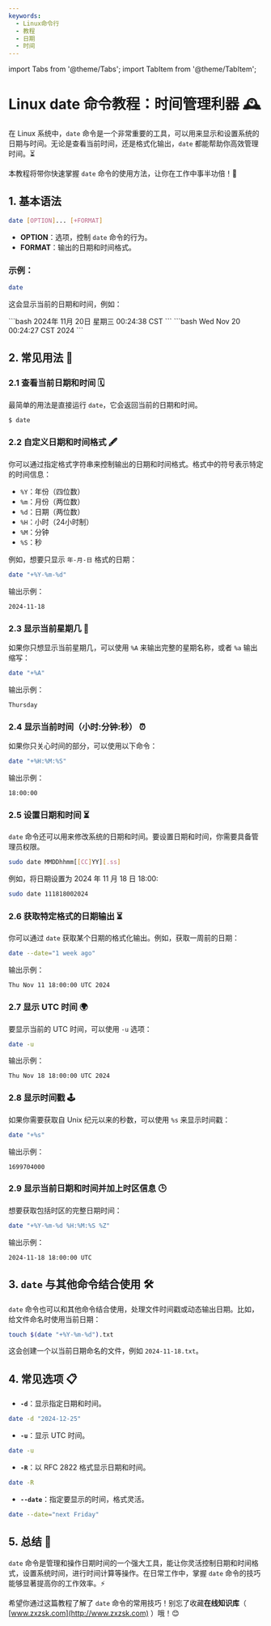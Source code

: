 ```yaml
---
keywords:
  - Linux命令行
  - 教程
  - 日期
  - 时间
---
```


import Tabs from '@theme/Tabs';
import TabItem from '@theme/TabItem';

# Linux date 命令教程：时间管理利器 🕰️

在 Linux 系统中，`date` 命令是一个非常重要的工具，可以用来显示和设置系统的日期与时间。无论是查看当前时间，还是格式化输出，`date` 都能帮助你高效管理时间。⏳

本教程将带你快速掌握 `date` 命令的使用方法，让你在工作中事半功倍！🚀

## 1. 基本语法

```bash
date [OPTION]... [+FORMAT]
```

- **OPTION**：选项，控制 `date` 命令的行为。
- **FORMAT**：输出的日期和时间格式。

### 示例：

```bash
date
```

这会显示当前的日期和时间，例如：

<Tabs>
<TabItem value="中文" label="中文" default>
    ```bash
    2024年 11月 20日 星期三 00:24:38 CST
    ```
</TabItem>
<TabItem value="英文" label="English">
    ```bash
    Wed Nov 20 00:24:27 CST 2024
    ```
</TabItem>
</Tabs>

## 2. 常见用法 🎯

### 2.1 查看当前日期和时间 🗓️

最简单的用法是直接运行 `date`，它会返回当前的日期和时间。

```bash
$ date
```

### 2.2 自定义日期和时间格式 🖋️

你可以通过指定格式字符串来控制输出的日期和时间格式。格式中的符号表示特定的时间信息：

- `%Y`：年份（四位数）
- `%m`：月份（两位数）
- `%d`：日期（两位数）
- `%H`：小时（24小时制）
- `%M`：分钟
- `%S`：秒

例如，想要只显示 `年-月-日` 格式的日期：

```bash
date "+%Y-%m-%d"
```

输出示例：

```
2024-11-18
```

### 2.3 显示当前星期几 📅

如果你只想显示当前星期几，可以使用 `%A` 来输出完整的星期名称，或者 `%a` 输出缩写：

```bash
date "+%A"
```

输出示例：

```
Thursday
```

### 2.4 显示当前时间（小时:分钟:秒） ⏰

如果你只关心时间的部分，可以使用以下命令：

```bash
date "+%H:%M:%S"
```

输出示例：

```
18:00:00
```

### 2.5 设置日期和时间 ⏳

`date` 命令还可以用来修改系统的日期和时间。要设置日期和时间，你需要具备管理员权限。

```bash
sudo date MMDDhhmm[[CC]YY][.ss]
```

例如，将日期设置为 2024 年 11 月 18 日 18:00:

```bash
sudo date 111818002024
```

### 2.6 获取特定格式的日期输出 ⏳

你可以通过 `date` 获取某个日期的格式化输出。例如，获取一周前的日期：

```bash
date --date="1 week ago"
```

输出示例：

```
Thu Nov 11 18:00:00 UTC 2024
```

### 2.7 显示 UTC 时间 🌍

要显示当前的 UTC 时间，可以使用 `-u` 选项：

```bash
date -u
```

输出示例：

```
Thu Nov 18 18:00:00 UTC 2024
```

### 2.8 显示时间戳 🕹️

如果你需要获取自 Unix 纪元以来的秒数，可以使用 `%s` 来显示时间戳：

```bash
date "+%s"
```

输出示例：

```
1699704000
```

### 2.9 显示当前日期和时间并加上时区信息 🕒

想要获取包括时区的完整日期时间：

```bash
date "+%Y-%m-%d %H:%M:%S %Z"
```

输出示例：

```
2024-11-18 18:00:00 UTC
```

## 3. `date` 与其他命令结合使用 🛠️

`date` 命令也可以和其他命令结合使用，处理文件时间戳或动态输出日期。比如，给文件命名时使用当前日期：

```bash
touch $(date "+%Y-%m-%d").txt
```

这会创建一个以当前日期命名的文件，例如 `2024-11-18.txt`。

## 4. 常见选项 📋

- **`-d`**：显示指定日期和时间。
  
```bash
date -d "2024-12-25"
```

- **`-u`**：显示 UTC 时间。
  
```bash
date -u
```

- **`-R`**：以 RFC 2822 格式显示日期和时间。
  
```bash
date -R
```

- **`--date`**：指定要显示的时间，格式灵活。

```bash
date --date="next Friday"
```

## 5. 总结 🎯

`date` 命令是管理和操作日期时间的一个强大工具，能让你灵活控制日期和时间格式，设置系统时间，进行时间计算等操作。在日常工作中，掌握 `date` 命令的技巧能够显著提高你的工作效率。⚡

希望你通过这篇教程了解了 `date` 命令的常用技巧！别忘了收藏**在线知识库**（ [www.zxzsk.com](http://www.zxzsk.com) ）哦！😊